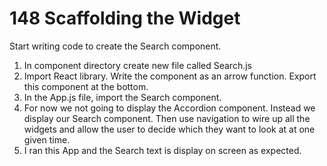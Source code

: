 # 148 Scaffolding the Widget

Start writing code to create the Search component.

1. In component directory create new file called Search.js
2. Import React library. Write the component as an arrow function. Export this component at the bottom.
3. In the App.js file, import the Search component.
4. For now we not going to display the Accordion component. Instead we display our Search component. Then use navigation to wire up all the widgets and allow the user to decide which they want to look at at one given time.
5. I ran this App and the Search text is display on screen as expected.
